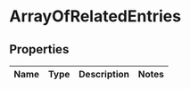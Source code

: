 
# ArrayOfRelatedEntries

## Properties
Name | Type | Description | Notes
------------ | ------------- | ------------- | -------------



